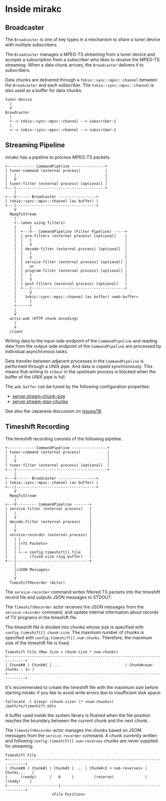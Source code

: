 # Inside mirakc

## Broadcaster

The `Broadcaster` is one of key types in a mechanism to share a tuner device
with multiple subscribers.

The `Broadcaster` manages a MPEG-TS streaming from a tuner device and accepts a
subscription from a subscriber who likes to receive the MPEG-TS streaming.  When
a data chunk arrives, the `Broadcaster` delivers it to subscribers.

Data chunks are delivered through a `tokio::sync::mpsc::channel` between the
`Broadcaster` and each subscriber.  The `tokio::sync::mpsc::channel` is also
used as a buffer for data chunks.

```
tuner-device
  |
  V
Broadcaster
  |
  +--> tokio::sync::mpsc::channel --> subscriber-1
  |
  +--> tokio::sync::mpsc::channel --> subscriber-2
```

## Streaming Pipeline

mirakc has a pipeline to process MPEG-TS packets.

```
+------------ CommandPipeline ---------------+
| tuner-command (external process)           |
|   |                                        |
|   V                                        |
| tuner-filter (external process) [optional] |
+---|----------------------------------------+
    |
+---V------ Broadcaster -----------------+
| tokio::sync::mpsc::channel (as buffer) |
+---|------------------------------------+
    V
  MpegTsStream
    |
    +--(when using filters)
    |      |
    |  +---V-- CommandPipeline (Filter Pipeline) -----+
    |  | pre-filters (external process) [optional]    |
    |  |   |                                          |
    |  |   V                                          |
    |  | decode-filter (external process) [optional]  |
    |  |   |                                          |
    |  |   V                                          |
    |  | service-filter (external process) [optional] |
    |  |   or                                         |
    |  | program-filter (external process) [optional] |
    |  |   |                                          |
    |  |   V                                          |
    |  | post-filters (external process) [optional]   |
    |  +---|------------------------------------------+
    |      V
    |    tokio::sync::mpsc::channel (as buffer) <web-buffer>
    |      |
    +------+
    |
    V
  actix-web (HTTP chunk encoding)
    |
    V
  client
```

Writing data to the input-side endpoint of the `CommandPipeline` and reading
data from the output-side endpoint of the `CommandPipeline` are processed by
individual asynchronous tasks.

Data transfer between adjacent processes in the `CommandPipeline` is performed
through a UNIX pipe.  And data is copied synchronously.  This means that writing
to `stdout` in the upstream process is blocked when the buffer of the UNIX pipe
is full.

The `web-buffer` can be tuned by the following configuration properties:

* [server.stream-chunk-size](./config.md#serverstream-chunk-size)
* [server.stream-max-chunks](./config.md#serverstream-max-chunks)

See also the Japanese discussion on
[issues/18](https://github.com/mirakc/mirakc/issues/18).

## Timeshift Recording

The timeshift recording consists of the following pipeline.

```
+------------ CommandPipeline ----------------+
| tuner-command (external process)            |
|   |                                         |
|   V                                         |
| tuner-filter (external process) [optional]  |
+---|-----------------------------------------+
    |
+---V------ Broadcaster -----------------+
| tokio::sync::mpsc::channel (as buffer) |
+---|------------------------------------+
    V
  MpegTsStream
    |
+---V--------- CommandPipeline -------+
| service-filter (external process)   |
|   |                                 |
|   V                                 |
| decode-filter (external process)    |
|   |                                 |
|   V                                 |
| service-recorder (external process) |
|   | |                               |
|   | |<TS Packets>                   |
|   | |                               |
|   | +--> config.timeshift[].file    |
|   |      (fixed-size ring buffer)   |
+---|---------------------------------+
    |
    |<JSON Messages>
    |
    V
  TimeshiftRecorder (Actor)
```

The `service-recorder` command writes filtered TS packets into the timeshift
record file and outputs JSON messages to STDOUT.

The `TimeshiftRecorder` actor receives the JSON messages from the
`service-recorder` command, and update internal information about records of
TV programs in the timeshift file.

The timeshift file is divided into chunks whose size is specified with
`config.timeshift[].chunk-size`.  The maximum number of chunks is specified with
`config.timeshift[].num-chunks`.  Therefore, the maximum size of the timeshift
file is fixed.

```
Timeshift File (Max Size = chunk-size * num-chunks)
+------------------------------------------------------------------------------+
| Chunk#0 | Chunk#1 | ...                             | Chunk#<num-chunks - 1> |
+------------------------------------------------------------------------------+
```

It's recommended to create the timeshift file with the maximum size before
starting mirakc if you like to avoid write errors due to insufficient disk space:

```shell
fallocate -l $(expr <chunk-size> \* <num-chunks>) /path/to/timeshift.m2ts
```

A buffer used inside the system library is flushed when the file position
reaches the boundary between the current chunk and the next chunk.

The `TimeshiftRecorder` actor manages the chunks based on JSOM messages from the
`service-recorder` command.  A chunk currently written and following
`config.timeshift[].num-reserves` chunks are never supplied for streaming.

```
Timeshift File
+------------------------------------------------------------------------------+
| Chunk#0 | Chunk#1 | Chunk#2 | ... | Chunk#<2 + num-reserves> |   Chunks...   |
|      (ready)      |   A     |         (reserve)              |    (ready)    |
+-----------------------|------------------------------------------------------+
                     <File Position>
```
